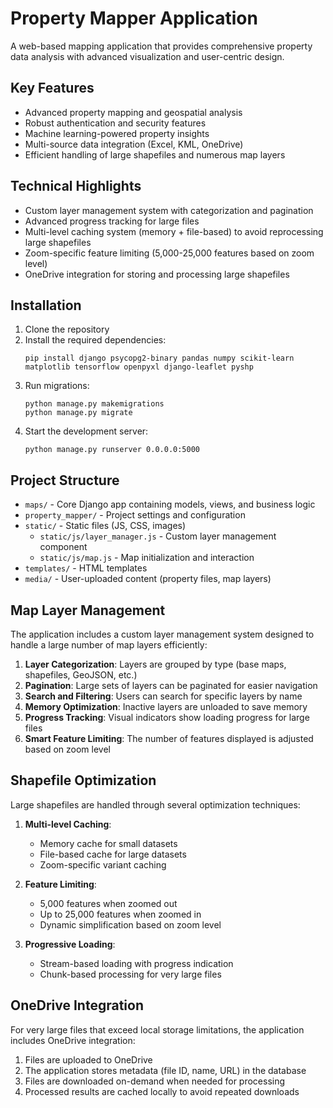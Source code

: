 # Property Mapper Application

A web-based mapping application that provides comprehensive property data analysis with advanced visualization and user-centric design.

## Key Features

- Advanced property mapping and geospatial analysis
- Robust authentication and security features
- Machine learning-powered property insights
- Multi-source data integration (Excel, KML, OneDrive)
- Efficient handling of large shapefiles and numerous map layers

## Technical Highlights

- Custom layer management system with categorization and pagination
- Advanced progress tracking for large files
- Multi-level caching system (memory + file-based) to avoid reprocessing large shapefiles
- Zoom-specific feature limiting (5,000-25,000 features based on zoom level)
- OneDrive integration for storing and processing large shapefiles

## Installation

1. Clone the repository
2. Install the required dependencies:
   ```
   pip install django psycopg2-binary pandas numpy scikit-learn matplotlib tensorflow openpyxl django-leaflet pyshp
   ```
3. Run migrations:
   ```
   python manage.py makemigrations
   python manage.py migrate
   ```
4. Start the development server:
   ```
   python manage.py runserver 0.0.0.0:5000
   ```

## Project Structure

- `maps/` - Core Django app containing models, views, and business logic
- `property_mapper/` - Project settings and configuration
- `static/` - Static files (JS, CSS, images)
  - `static/js/layer_manager.js` - Custom layer management component
  - `static/js/map.js` - Map initialization and interaction
- `templates/` - HTML templates
- `media/` - User-uploaded content (property files, map layers)

## Map Layer Management

The application includes a custom layer management system designed to handle a large number of map layers efficiently:

1. **Layer Categorization**: Layers are grouped by type (base maps, shapefiles, GeoJSON, etc.)
2. **Pagination**: Large sets of layers can be paginated for easier navigation
3. **Search and Filtering**: Users can search for specific layers by name
4. **Memory Optimization**: Inactive layers are unloaded to save memory
5. **Progress Tracking**: Visual indicators show loading progress for large files
6. **Smart Feature Limiting**: The number of features displayed is adjusted based on zoom level

## Shapefile Optimization

Large shapefiles are handled through several optimization techniques:

1. **Multi-level Caching**: 
   - Memory cache for small datasets
   - File-based cache for large datasets
   - Zoom-specific variant caching
   
2. **Feature Limiting**:
   - 5,000 features when zoomed out
   - Up to 25,000 features when zoomed in
   - Dynamic simplification based on zoom level
   
3. **Progressive Loading**:
   - Stream-based loading with progress indication
   - Chunk-based processing for very large files

## OneDrive Integration

For very large files that exceed local storage limitations, the application includes OneDrive integration:

1. Files are uploaded to OneDrive
2. The application stores metadata (file ID, name, URL) in the database
3. Files are downloaded on-demand when needed for processing
4. Processed results are cached locally to avoid repeated downloads
